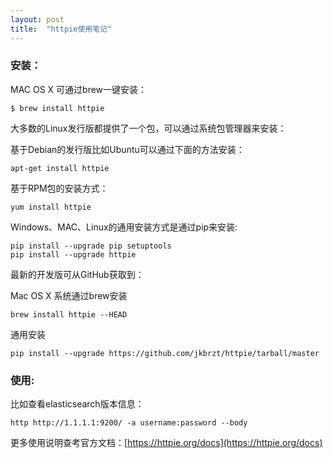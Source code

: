 ```yaml
---
layout: post
title:  "httpie使用笔记"
---
```


### 安装：

MAC OS X 可通过brew一键安装：

	$ brew install httpie

大多数的Linux发行版都提供了一个包，可以通过系统包管理器来安装：

基于Debian的发行版比如Ubuntu可以通过下面的方法安装：

	apt-get install httpie

基于RPM包的安装方式：

	yum install httpie

Windows、MAC、Linux的通用安装方式是通过pip来安装:

	pip install --upgrade pip setuptools
	pip install --upgrade httpie

最新的开发版可从GitHub获取到：

Mac OS X 系统通过brew安装

	brew install httpie --HEAD

通用安装

	pip install --upgrade https://github.com/jkbrzt/httpie/tarball/master

### 使用:

比如查看elasticsearch版本信息：

	http http://1.1.1.1:9200/ -a username:password --body

更多使用说明查考官方文档：[https://httpie.org/docs](https://httpie.org/docs)
